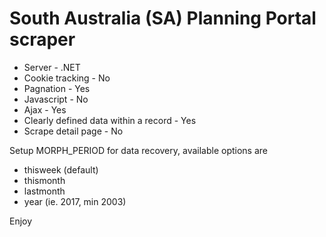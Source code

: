 # South Australia (SA) Planning Portal scraper

* Server - .NET
* Cookie tracking - No
* Pagnation - Yes
* Javascript - No
* Ajax - Yes
* Clearly defined data within a record - Yes
* Scrape detail page - No

Setup MORPH_PERIOD for data recovery, available options are

* thisweek (default)
* thismonth
* lastmonth
* year (ie. 2017, min 2003)

Enjoy
